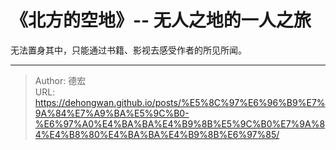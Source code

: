 # 《北方的空地》-- 无人之地的一人之旅


  无法置身其中，只能通过书籍、影视去感受作者的所见所闻。
  


---

> Author: 德宏  
> URL: https://dehongwan.github.io/posts/%E5%8C%97%E6%96%B9%E7%9A%84%E7%A9%BA%E5%9C%B0-%E6%97%A0%E4%BA%BA%E4%B9%8B%E5%9C%B0%E7%9A%84%E4%B8%80%E4%BA%BA%E4%B9%8B%E6%97%85/  

